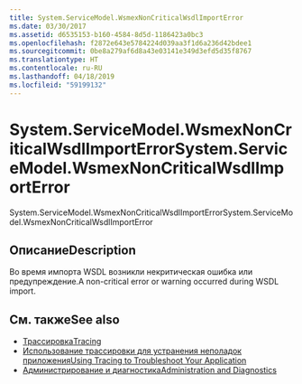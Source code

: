 ```yaml
---
title: System.ServiceModel.WsmexNonCriticalWsdlImportError
ms.date: 03/30/2017
ms.assetid: d6535153-b160-4584-8d5d-1186423a0bc3
ms.openlocfilehash: f2872e643e5784224d039aa3f1d6a236d42bdee1
ms.sourcegitcommit: 0be8a279af6d8a43e03141e349d3efd5d35f8767
ms.translationtype: HT
ms.contentlocale: ru-RU
ms.lasthandoff: 04/18/2019
ms.locfileid: "59199132"
---
```

# <a name="systemservicemodelwsmexnoncriticalwsdlimporterror"></a><span data-ttu-id="ed1d3-102">System.ServiceModel.WsmexNonCriticalWsdlImportError</span><span class="sxs-lookup"><span data-stu-id="ed1d3-102">System.ServiceModel.WsmexNonCriticalWsdlImportError</span></span>
<span data-ttu-id="ed1d3-103">System.ServiceModel.WsmexNonCriticalWsdlImportError</span><span class="sxs-lookup"><span data-stu-id="ed1d3-103">System.ServiceModel.WsmexNonCriticalWsdlImportError</span></span>  
  
## <a name="description"></a><span data-ttu-id="ed1d3-104">Описание</span><span class="sxs-lookup"><span data-stu-id="ed1d3-104">Description</span></span>  
 <span data-ttu-id="ed1d3-105">Во время импорта WSDL возникли некритическая ошибка или предупреждение.</span><span class="sxs-lookup"><span data-stu-id="ed1d3-105">A non-critical error or warning occurred during WSDL import.</span></span>  
  
## <a name="see-also"></a><span data-ttu-id="ed1d3-106">См. также</span><span class="sxs-lookup"><span data-stu-id="ed1d3-106">See also</span></span>

- [<span data-ttu-id="ed1d3-107">Трассировка</span><span class="sxs-lookup"><span data-stu-id="ed1d3-107">Tracing</span></span>](../../../../../docs/framework/wcf/diagnostics/tracing/index.md)
- [<span data-ttu-id="ed1d3-108">Использование трассировки для устранения неполадок приложения</span><span class="sxs-lookup"><span data-stu-id="ed1d3-108">Using Tracing to Troubleshoot Your Application</span></span>](../../../../../docs/framework/wcf/diagnostics/tracing/using-tracing-to-troubleshoot-your-application.md)
- [<span data-ttu-id="ed1d3-109">Администрирование и диагностика</span><span class="sxs-lookup"><span data-stu-id="ed1d3-109">Administration and Diagnostics</span></span>](../../../../../docs/framework/wcf/diagnostics/index.md)
